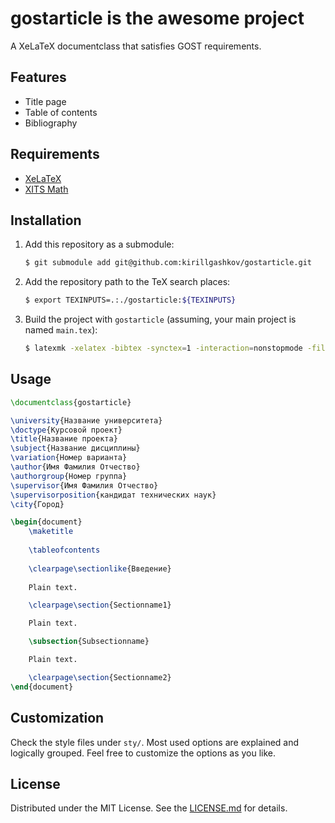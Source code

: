 # gostarticle is the awesome project

A XeLaTeX documentclass that satisfies GOST requirements.

## Features

- Title page
- Table of contents
- Bibliography

## Requirements

- [XeLaTeX](https://www.latex-project.org/get/)
- [XITS Math](https://github.com/alif-type/xits)

## Installation

1. Add this repository as a submodule:
	```sh
	$ git submodule add git@github.com:kirillgashkov/gostarticle.git
	```

1. Add the repository path to the TeX search places:
	```sh
	$ export TEXINPUTS=.:./gostarticle:${TEXINPUTS}
	```

1. Build the project with `gostarticle` (assuming, your main project is named `main.tex`):
	```sh
	$ latexmk -xelatex -bibtex -synctex=1 -interaction=nonstopmode -file-line-error -output-directory=.main main.tex
	```

## Usage

```tex
\documentclass{gostarticle}

\university{Название университета}
\doctype{Курсовой проект}
\title{Название проекта}
\subject{Название дисциплины}
\variation{Номер варианта}
\author{Имя Фамилия Отчество}
\authorgroup{Номер группа}
\supervisor{Имя Фамилия Отчество}
\supervisorposition{кандидат технических наук}
\city{Город}

\begin{document}
	\maketitle
	
	\tableofcontents
	
	\clearpage\sectionlike{Введение}
	
	Plain text.

	\clearpage\section{Sectionname1}

	Plain text.

	\subsection{Subsectionname}

	Plain text.

	\clearpage\section{Sectionname2}
\end{document}
```

## Customization

Check the style files under `sty/`. Most used options are explained and 
logically grouped. Feel free to customize the options as you like.

## License

Distributed under the MIT License. See the [LICENSE.md](LICENSE.md) for details.
